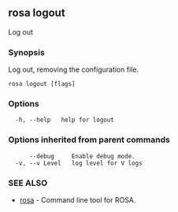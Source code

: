 ## rosa logout

Log out

### Synopsis

Log out, removing the configuration file.

```
rosa logout [flags]
```

### Options

```
  -h, --help   help for logout
```

### Options inherited from parent commands

```
      --debug     Enable debug mode.
  -v, --v Level   log level for V logs
```

### SEE ALSO

* [rosa](rosa.md)	 - Command line tool for ROSA.

